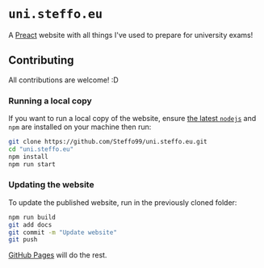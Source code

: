 # `uni.steffo.eu`

A [Preact](https://preactjs.com/) website with all things I've used to prepare for university exams!

## Contributing

All contributions are welcome! :D

### Running a local copy

If you want to run a local copy of the website, ensure [the latest `nodejs`](https://nodejs.org/it/) and `npm` are installed on your machine then run:

```bash
git clone https://github.com/Steffo99/uni.steffo.eu.git
cd "uni.steffo.eu"
npm install
npm run start
```

### Updating the website

To update the published website, run in the previously cloned folder:

```bash
npm run build
git add docs
git commit -m "Update website"
git push
```

[GitHub Pages](https://pages.github.com/) will do the rest.
